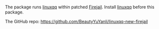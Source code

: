 The package runs [linuxqq](https://aur.archlinux.org/packages/linuxqq) within patched [Firejail](https://firejail.wordpress.com/). Install [linuxqq](https://aur.archlinux.org/packages/linuxqq) before this package.

The GitHub repo: https://github.com/BeautyYuYanli/linuxqq-new-firejail